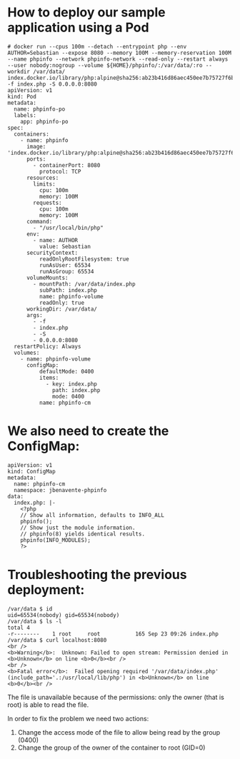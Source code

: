 # How to deploy our sample application using a Pod
```
# docker run --cpus 100m --detach --entrypoint php --env AUTHOR=Sebastian --expose 8080 --memory 100M --memory-reservation 100M --name phpinfo --network phpinfo-network --read-only --restart always --user nobody:nogroup --volume ${HOME}/phpinfo/:/var/data/:ro --workdir /var/data/ index.docker.io/library/php:alpine@sha256:ab23b416d86aec450ee7b75727f6bbec272edc2764a1b6fad13bc2823c59bb6b -f index.php -S 0.0.0.0:8080
apiVersion: v1
kind: Pod
metadata:
  name: phpinfo-po
  labels:
    app: phpinfo-po
spec:
  containers:
    - name: phpinfo
      image: 'index.docker.io/library/php:alpine@sha256:ab23b416d86aec450ee7b75727f6bbec272edc2764a1b6fad13bc2823c59bb6b'
      ports:
        - containerPort: 8080
          protocol: TCP
      resources:
        limits:
          cpu: 100m
          memory: 100M
        requests:
          cpu: 100m
          memory: 100M
      command:
        - "/usr/local/bin/php"
      env:
        - name: AUTHOR
          value: Sebastian
      securityContext:
          readOnlyRootFilesystem: true
          runAsUser: 65534
          runAsGroup: 65534
      volumeMounts:
        - mountPath: /var/data/index.php
          subPath: index.php
          name: phpinfo-volume
          readOnly: true
      workingDir: /var/data/
      args:
        - -f
        - index.php
        - -S
        - 0.0.0.0:8080
  restartPolicy: Always
  volumes:
    - name: phpinfo-volume
      configMap:
          defaultMode: 0400
          items:
            - key: index.php
              path: index.php
              mode: 0400
          name: phpinfo-cm
```
# We also need to create the ConfigMap:
```
apiVersion: v1
kind: ConfigMap
metadata:
  name: phpinfo-cm
  namespace: jbenavente-phpinfo
data:
  index.php: |-
    <?php
    // Show all information, defaults to INFO_ALL
    phpinfo();
    // Show just the module information.
    // phpinfo(8) yields identical results.
    phpinfo(INFO_MODULES);
    ?>
```    
# Troubleshooting the previous deployment:
```
/var/data $ id
uid=65534(nobody) gid=65534(nobody)
/var/data $ ls -l
total 4
-r--------    1 root     root           165 Sep 23 09:26 index.php
/var/data $ curl localhost:8080
<br />
<b>Warning</b>:  Unknown: Failed to open stream: Permission denied in <b>Unknown</b> on line <b>0</b><br />
<br />
<b>Fatal error</b>:  Failed opening required '/var/data/index.php' (include_path='.:/usr/local/lib/php') in <b>Unknown</b> on line <b>0</b><br />
```
The file is unavailable because of the permissions: only the owner (that is root) is able to read the file.

In order to fix the problem we need two actions:
1. Change the access mode of the file to allow being read by the group (0400)
2. Change the group of the owner of the container to root (GID=0)
